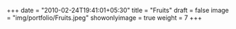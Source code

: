 +++
date = "2010-02-24T19:41:01+05:30"
title = "Fruits"
draft = false
image = "img/portfolio/Fruits.jpeg"
showonlyimage = true
weight = 7
+++
